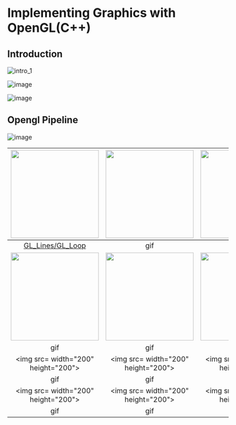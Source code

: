# Implementing Graphics with OpenGL(C++)
## Introduction
![intro_1](https://user-images.githubusercontent.com/28249906/177770911-bcdc557b-ee98-42db-9826-bb40e2955e45.png)

![image](https://user-images.githubusercontent.com/28249906/177771065-621f6b3c-47ce-4332-b7c0-a70f3ca4ec2e.png)

![image](https://user-images.githubusercontent.com/28249906/177771115-b349ef19-ca36-4041-a178-b312d31c9b98.png)
## Opengl Pipeline
![image](https://user-images.githubusercontent.com/28249906/177771544-c3e9b897-8451-4184-ae82-c07ae6fb7f66.png)


<img src=https://user-images.githubusercontent.com/28249906/177776729-cd447e06-8ca4-49cd-9bf1-3f68927450f9.png width="200" height="200">|<img src=https://user-images.githubusercontent.com/28249906/177777612-3f8d4561-09e2-4511-8b20-a4fc0b68d18b.gif width="200" height="200">|<img src=https://user-images.githubusercontent.com/28249906/177780349-3d6c618f-ab36-4f55-8821-0646695b777e.gif width="200" height="200">|<img src=https://user-images.githubusercontent.com/28249906/177805148-10c29e26-5d1c-4975-96bf-2765baad15c1.gif width="200" height="200">|
|:-:|:-:|:-:|:-:|
|[GL_Lines/GL_Loop](https://github.com/RushBsite/Implementing-Graphics-with-OpenGL-Cpp/tree/main/GL_LINES_GL_LINE_LOOP)|gif|gif|gif|
|<img src=https://user-images.githubusercontent.com/28249906/178098746-db9881ff-a9aa-4aa2-9c32-86709f8b4786.gif width="200" height="200">|<img src=https://user-images.githubusercontent.com/28249906/178098881-9dc20c8c-e0a2-4aee-9d66-a553e19aef20.gif width="200" height="200">|<img src=https://user-images.githubusercontent.com/28249906/178099004-44e2b4fd-a872-4bb7-9258-b70e52e894fd.gif width="200" height="200">|<img src=https://user-images.githubusercontent.com/28249906/178099140-013dcf91-4c0b-470a-9a44-f796b3716864.gif width="200" height="200">|
|gif|gif|gif|gif|
|<img src= width="200" height="200">|<img src= width="200" height="200">|<img src= width="200" height="200">|<img src= width="200" height="200">|
|gif|gif|gif|gif|
|<img src= width="200" height="200">|<img src= width="200" height="200">|<img src= width="200" height="200">|<img src= width="200" height="200">|
|gif|gif|gif|gif

